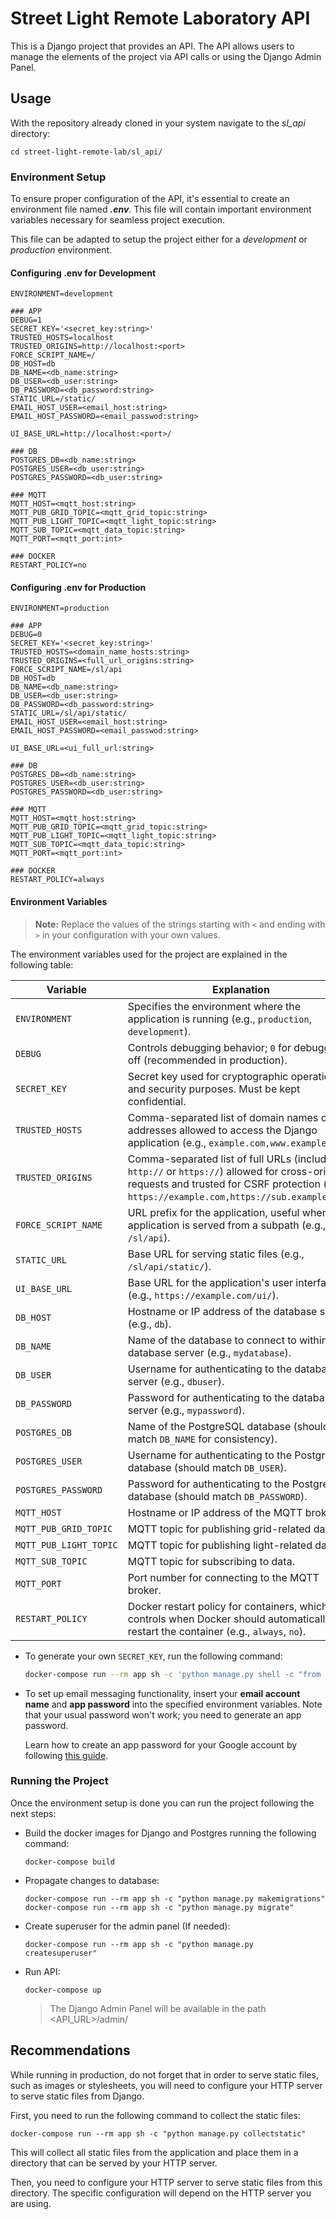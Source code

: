 # Street Light Remote Laboratory API

This is a Django project that provides an API.
The API allows users to manage the elements of the project via API calls or using the Django Admin Panel.

## Usage

With the repository already cloned in your system navigate to the *sl_api* directory:

```
cd street-light-remote-lab/sl_api/
```

### Environment Setup

To ensure proper configuration of the API, it's essential to create an environment file named ***.env***. 
This file will contain important environment variables necessary for seamless project execution.

This file can be adapted to setup the project either for a *development* or *production* environment.

#### Configuring .env for Development

```
ENVIRONMENT=development

### APP
DEBUG=1
SECRET_KEY='<secret_key:string>'
TRUSTED_HOSTS=localhost
TRUSTED_ORIGINS=http://localhost:<port>
FORCE_SCRIPT_NAME=/
DB_HOST=db
DB_NAME=<db_name:string>
DB_USER=<db_user:string>
DB_PASSWORD=<db_password:string>
STATIC_URL=/static/
EMAIL_HOST_USER=<email_host:string>
EMAIL_HOST_PASSWORD=<email_passwod:string>

UI_BASE_URL=http://localhost:<port>/

### DB
POSTGRES_DB=<db_name:string>
POSTGRES_USER=<db_user:string>
POSTGRES_PASSWORD=<db_user:string>

### MQTT
MQTT_HOST=<mqtt_host:string>
MQTT_PUB_GRID_TOPIC=<mqtt_grid_topic:string>
MQTT_PUB_LIGHT_TOPIC=<mqtt_light_topic:string>
MQTT_SUB_TOPIC=<mqtt_data_topic:string>
MQTT_PORT=<mqtt_port:int>

### DOCKER
RESTART_POLICY=no
```

#### Configuring .env for Production

```
ENVIRONMENT=production

### APP
DEBUG=0
SECRET_KEY='<secret_key:string>'
TRUSTED_HOSTS=<domain_name_hosts:string>
TRUSTED_ORIGINS=<full_url_origins:string>
FORCE_SCRIPT_NAME=/sl/api
DB_HOST=db
DB_NAME=<db_name:string>
DB_USER=<db_user:string>
DB_PASSWORD=<db_password:string>
STATIC_URL=/sl/api/static/
EMAIL_HOST_USER=<email_host:string>
EMAIL_HOST_PASSWORD=<email_passwod:string>

UI_BASE_URL=<ui_full_url:string>

### DB
POSTGRES_DB=<db_name:string>
POSTGRES_USER=<db_user:string>
POSTGRES_PASSWORD=<db_user:string>

### MQTT
MQTT_HOST=<mqtt_host:string>
MQTT_PUB_GRID_TOPIC=<mqtt_grid_topic:string>
MQTT_PUB_LIGHT_TOPIC=<mqtt_light_topic:string>
MQTT_SUB_TOPIC=<mqtt_data_topic:string>
MQTT_PORT=<mqtt_port:int>

### DOCKER
RESTART_POLICY=always
```

#### Environment Variables

> **Note:** Replace the values of the strings starting with `<` and ending with `>` in your configuration with your own values.

The environment variables used for the project are explained in the following table:

| Variable            | Explanation                                                |
|---------------------|------------------------------------------------------------|
| `ENVIRONMENT`       | Specifies the environment where the application is running (e.g., `production`, `development`). |
| `DEBUG`             | Controls debugging behavior; `0` for debugging off (recommended in production). |
| `SECRET_KEY`        | Secret key used for cryptographic operations and security purposes. Must be kept confidential. |
| `TRUSTED_HOSTS`     | Comma-separated list of domain names or IP addresses allowed to access the Django application (e.g., `example.com,www.example.com`). |
| `TRUSTED_ORIGINS`   | Comma-separated list of full URLs (including `http://` or `https://`) allowed for cross-origin requests and trusted for CSRF protection (e.g., `https://example.com,https://sub.example.com`). |
| `FORCE_SCRIPT_NAME` | URL prefix for the application, useful when the application is served from a subpath (e.g., `/sl/api`). |
| `STATIC_URL`        | Base URL for serving static files (e.g., `/sl/api/static/`). |
| `UI_BASE_URL`       | Base URL for the application's user interface (e.g., `https://example.com/ui/`). |
| `DB_HOST`           | Hostname or IP address of the database server (e.g., `db`). |
| `DB_NAME`           | Name of the database to connect to within the database server (e.g., `mydatabase`). |
| `DB_USER`           | Username for authenticating to the database server (e.g., `dbuser`). |
| `DB_PASSWORD`       | Password for authenticating to the database server (e.g., `mypassword`). |
| `POSTGRES_DB`       | Name of the PostgreSQL database (should match `DB_NAME` for consistency). |
| `POSTGRES_USER`     | Username for authenticating to the PostgreSQL database (should match `DB_USER`). |
| `POSTGRES_PASSWORD` | Password for authenticating to the PostgreSQL database (should match `DB_PASSWORD`). |
| `MQTT_HOST`         | Hostname or IP address of the MQTT broker. |
| `MQTT_PUB_GRID_TOPIC` | MQTT topic for publishing grid-related data. |
| `MQTT_PUB_LIGHT_TOPIC` | MQTT topic for publishing light-related data. |
| `MQTT_SUB_TOPIC`    | MQTT topic for subscribing to data. |
| `MQTT_PORT`         | Port number for connecting to the MQTT broker. |
| `RESTART_POLICY`    | Docker restart policy for containers, which controls when Docker should automatically restart the container (e.g., `always`, `no`). |

- To generate your own `SECRET_KEY`, run the following command:

    ```bash
    docker-compose run --rm app sh -c 'python manage.py shell -c "from django.core.management.utils import get_random_secret_key; print(get_random_secret_key())"'
    ```

- To set up email messaging functionality, insert your **email account name** and **app password** into the specified environment variables. Note that your usual password won't work; you need to generate an app password.

  Learn how to create an app password for your Google account by following [this guide](https://knowledge.workspace.google.com/kb/how-to-create-app-passwords-000009237).

### Running the Project

Once the environment setup is done you can run the project following the next steps:

 - Build the docker images for Django and Postgres running the following command:

	``` 
	docker-compose build 
	```

 - Propagate changes to database:
  
	``` 
	docker-compose run --rm app sh -c "python manage.py makemigrations"
	docker-compose run --rm app sh -c "python manage.py migrate"
	``` 

 - Create superuser for the admin panel (If needed):

	``` 
	docker-compose run --rm app sh -c "python manage.py createsuperuser"
	``` 

 - Run API:
  
	``` 
	docker-compose up 
	```
 
	> The Django Admin Panel will be available in the path <API_URL>/admin/

## Recommendations

While running in production, do not forget that in order to serve static files, such as images or stylesheets, you will need to configure your HTTP server to serve static files from Django.

First, you need to run the following command to collect the static files:

``` 
docker-compose run --rm app sh -c "python manage.py collectstatic"
```

This will collect all static files from the application and place them in a directory that can be served by your HTTP server.

Then, you need to configure your HTTP server to serve static files from this directory. The specific configuration will depend on the HTTP server you are using.

